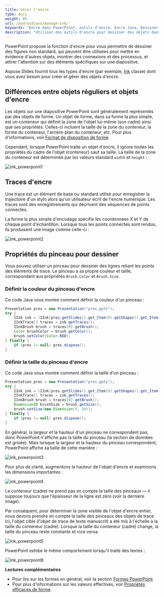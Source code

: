 ```yaml
---
title: Gérer l'encre
type: docs
weight: 95
url: /androidjava/manage-ink/
keywords: "Encre dans PowerPoint, outils d'encre, Encre Java, Dessiner dans PowerPoint, présentation PowerPoint, Java, Aspose.Slides pour Android via Java"
description: "Utilisez des outils d'encre pour dessiner des objets dans PowerPoint Java"
---
```


PowerPoint propose la fonction d'encre pour vous permettre de dessiner des figures non standard, qui peuvent être utilisées pour mettre en évidence d'autres objets, montrer des connexions et des processus, et attirer l'attention sur des éléments spécifiques sur une diapositive.

Aspose.Slides fournit tous les types d'encre (par exemple, [Ink](https://reference.aspose.com/slides/androidjava/com.aspose.slides/ink/) classe) dont vous avez besoin pour créer et gérer des objets d'encre.

## **Différences entre objets réguliers et objets d'encre**

Les objets sur une diapositive PowerPoint sont généralement représentés par des objets de forme. Un objet de forme, dans sa forme la plus simple, est un conteneur qui définit la zone de l'objet lui-même (son cadre) ainsi que ses propriétés. Celles-ci incluent la taille de la zone du conteneur, la forme du conteneur, l'arrière-plan du conteneur, etc. Pour plus d'informations, voir [Format de disposition de forme](https://docs.aspose.com/slides/androidjava/shape-manipulations/#access-layout-formats-for-shape).

Cependant, lorsque PowerPoint traite un objet d'encre, il ignore toutes les propriétés du cadre de l'objet (conteneur) sauf sa taille. La taille de la zone du conteneur est déterminée par les valeurs standard `width` et `height` :

![ink_powerpoint1](ink_powerpoint1.png)

## **Traces d'encre**

Une trace est un élément de base ou standard utilisé pour enregistrer la trajectoire d'un stylo alors qu'un utilisateur écrit de l'encre numérique. Les traces sont des enregistrements qui décrivent des séquences de points connectés.

La forme la plus simple d'encodage spécifie les coordonnées X et Y de chaque point d'échantillon. Lorsque tous les points connectés sont rendus, ils produisent une image comme celle-ci :

![ink_powerpoint2](ink_powerpoint2.png)

## Propriétés du pinceau pour dessiner

Vous pouvez utiliser un pinceau pour dessiner des lignes reliant les points des éléments de trace. Le pinceau a sa propre couleur et taille, correspondant aux propriétés `Brush.Color` et `Brush.Size`.

### **Définir la couleur du pinceau d'encre**

Ce code Java vous montre comment définir la couleur d'un pinceau :

```java
Presentation pres = new Presentation("pres.pptx");
try {
    IInk ink = (IInk)pres.getSlides().get_Item(0).getShapes().get_Item(0);
    IInkTrace[] traces = ink.getTraces();
    IInkBrush brush = traces[0].getBrush();
    Color brushColor = brush.getColor();
    brush.setColor(Color.RED);
} finally {
    if (pres != null) pres.dispose();
}
```

### **Définir la taille du pinceau d'encre**

Ce code Java vous montre comment définir la taille d'un pinceau :

```java
Presentation pres = new Presentation("pres.pptx");
try {
    IInk ink = (IInk)pres.getSlides().get_Item(0).getShapes().get_Item(0);
    IInkTrace[] traces = ink.getTraces();
    IInkBrush brush = traces[0].getBrush();
    Dimension2D brushSize = brush.getSize();
    brush.setSize(new Dimension(5, 10));
} finally {
    if (pres != null) pres.dispose();
}
```

En général, la largeur et la hauteur d'un pinceau ne correspondent pas, donc PowerPoint n'affiche pas la taille du pinceau (la section de données est grisée). Mais lorsque la largeur et la hauteur du pinceau correspondent, PowerPoint affiche sa taille de cette manière :

![ink_powerpoint3](ink_powerpoint3.png)

Pour plus de clarté, augmentons la hauteur de l'objet d'encre et examinons les dimensions importantes :

![ink_powerpoint4](ink_powerpoint4.png)

Le conteneur (cadre) ne prend pas en compte la taille des pinceaux — il suppose toujours que l'épaisseur de la ligne est zéro (voir la dernière image).

Par conséquent, pour déterminer la zone visible de l'objet d'encre entier, nous devons prendre en compte la taille des pinceaux des objets de trace. Ici, l'objet cible (l'objet de trace de texte manuscrit) a été mis à l'échelle à la taille du conteneur (cadre). Lorsque la taille du conteneur (cadre) change, la taille du pinceau reste constante et vice versa.

![ink_powerpoint5](ink_powerpoint5.png)

PowerPoint exhibe le même comportement lorsqu'il traite des textes :

![ink_powerpoint6](ink_powerpoint6.png)

**Lectures complémentaires**

* Pour lire sur les formes en général, voir la section [Formes PowerPoint](https://docs.aspose.com/slides/androidjava/powerpoint-shapes/).
* Pour plus d'informations sur les valeurs effectives, voir [Propriétés efficaces de forme](https://docs.aspose.com/slides/androidjava/shape-effective-properties/#getting-effective-font-height-value).